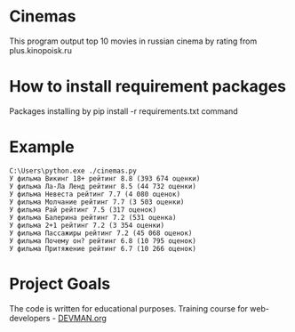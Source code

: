 # Cinemas

This program output top 10 movies in russian cinema by rating from plus.kinopoisk.ru

# How to install requirement packages

Packages installing by pip install -r requirements.txt command

# Example

```
C:\Users\python.exe ./cinemas.py
У фильма Викинг 18+ рейтинг 8.8 (393 674 оценки)
У фильма Ла-Ла Ленд рейтинг 8.5 (44 732 оценки)
У фильма Невеста рейтинг 7.7 (4 080 оценок)
У фильма Молчание рейтинг 7.7 (3 503 оценки)
У фильма Рай рейтинг 7.5 (317 оценок)
У фильма Балерина рейтинг 7.2 (531 оценка)
У фильма 2+1 рейтинг 7.2 (3 354 оценки)
У фильма Пассажиры рейтинг 7.2 (45 068 оценок)
У фильма Почему он? рейтинг 6.8 (10 795 оценок)
У фильма Притяжение рейтинг 6.7 (10 266 оценок)

```

# Project Goals

The code is written for educational purposes. Training course for web-developers - [DEVMAN.org](https://devman.org)
